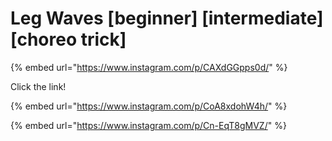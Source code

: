 # Leg Waves \[beginner] \[intermediate] \[choreo trick]

{% embed url="https://www.instagram.com/p/CAXdGGpps0d/" %}

Click the link!

{% embed url="https://www.instagram.com/p/CoA8xdohW4h/" %}

{% embed url="https://www.instagram.com/p/Cn-EqT8gMVZ/" %}
